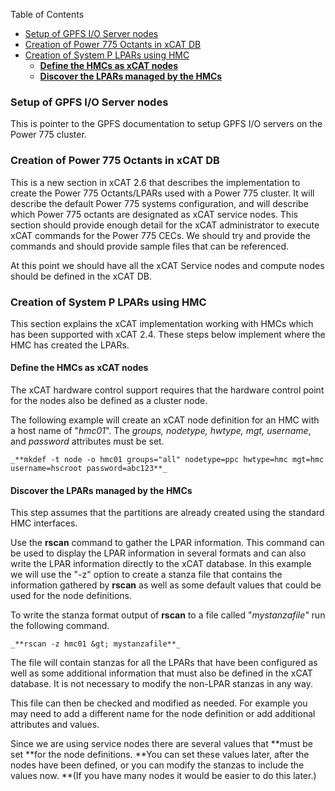 <!-- START doctoc generated TOC please keep comment here to allow auto update -->
<!-- DON'T EDIT THIS SECTION, INSTEAD RE-RUN doctoc TO UPDATE -->
Table of Contents

- [Setup of GPFS I/O Server nodes](#setup-of-gpfs-io-server-nodes)
- [Creation of Power 775 Octants in xCAT DB](#creation-of-power-775-octants-in-xcat-db)
- [Creation of System P LPARs using HMC](#creation-of-system-p-lpars-using-hmc)
  - [**Define the HMCs as xCAT nodes**](#define-the-hmcs-as-xcat-nodes)
  - [**Discover the LPARs managed by the HMCs**](#discover-the-lpars-managed-by-the-hmcs)

<!-- END doctoc generated TOC please keep comment here to allow auto update -->


### Setup of GPFS I/O Server nodes

This is pointer to the GPFS documentation to setup GPFS I/O servers on the Power 775 cluster. 

### Creation of Power 775 Octants in xCAT DB

This is a new section in xCAT 2.6 that describes the implementation to create the Power 775 Octants/LPARs used with a Power 775 cluster. It will describe the default Power 775 systems configuration, and will describe which Power 775 octants are designated as xCAT service nodes. This section should provide enough detail for the xCAT administrator to execute xCAT commands for the Power 775 CECs. We should try and provide the commands and should provide sample files that can be referenced. 

  
At this point we should have all the xCAT Service nodes and compute nodes should be defined in the xCAT DB. 

### Creation of System P LPARs using HMC

This section explains the xCAT implementation working with HMCs which has been supported with xCAT 2.4. These steps below implement where the HMC has created the LPARs. 

#### **Define the HMCs as xCAT nodes**

The xCAT hardware control support requires that the hardware control point for the nodes also be defined as a cluster node. 

The following example will create an xCAT node definition for an HMC with a host name of "_hmc01_". The _groups, nodetype, hwtype, mgt, username_, and _password_ attributes must be set. 
    
    _**mkdef -t node -o hmc01 groups="all" nodetype=ppc hwtype=hmc mgt=hmc username=hscroot password=abc123**_
    

#### **Discover the LPARs managed by the HMCs**

This step assumes that the partitions are already created using the standard HMC interfaces. 

Use the **rscan** command to gather the LPAR information. This command can be used to display the LPAR information in several formats and can also write the LPAR information directly to the xCAT database. In this example we will use the "-z" option to create a stanza file that contains the information gathered by **rscan** as well as some default values that could be used for the node definitions. 

To write the stanza format output of **rscan** to a file called "_mystanzafile"_ run the following command. 
    
    _**rscan -z hmc01 &gt; mystanzafile**_
    

The file will contain stanzas for all the LPARs that have been configured as well as some additional information that must also be defined in the xCAT database. It is not necessary to modify the non-LPAR stanzas in any way. 

This file can then be checked and modified as needed. For example you may need to add a different name for the node definition or add additional attributes and values. 

Since we are using service nodes there are several values that **must be set **for the node definitions. **You can set these values later, after the nodes have been defined, or you can modify the stanzas to include the values now. **(If you have many nodes it would be easier to do this later.) 
